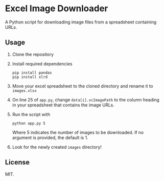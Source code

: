 # Excel Image Downloader

A Python script for downloading image files from a spreadsheet containing URLs.

## Usage

1. Clone the repository
2. Install required dependencies
    ```
    pip install pandas
    pip install xlrd
    ```
3. Move your excel spreadsheet to the cloned directory and rename it to `images.xlsx`
4. On line 25 of `app.py`, change `data[i].vcImagePath` to the column heading in your spreadsheet that contains the image URLs.
5. Run the script with
    ```
    python app.py 5
    ```
    
    Where 5 indicates the number of images to be downloaded. If no argument is provided, the default is 1.

6. Look for the newly created `images` directory!

## License

MIT.